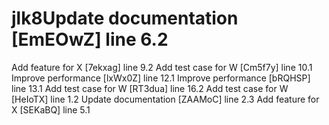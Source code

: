# jlk8Update documentation [EmEOwZ] line 6.2
Add feature for X [7ekxag] line 9.2
Add test case for W [Cm5f7y] line 10.1
Improve performance [lxWx0Z] line 12.1
Improve performance [bRQHSP] line 13.1
Add test case for W [RT3dua] line 16.2
Add test case for W [HeIoTX] line 1.2
Update documentation [ZAAMoC] line 2.3
Add feature for X [SEKaBQ] line 5.1
